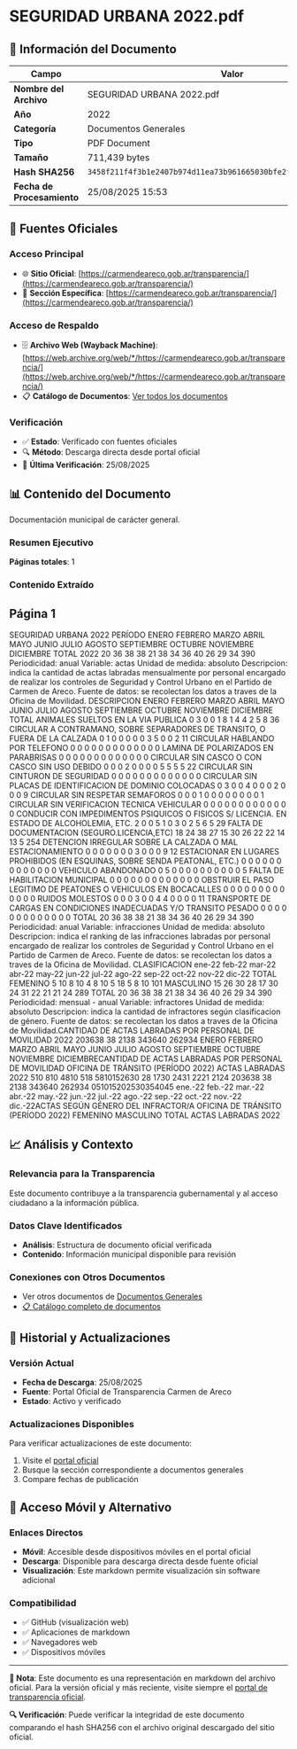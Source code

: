 # SEGURIDAD URBANA 2022.pdf

## 📄 Información del Documento

| Campo | Valor |
|-------|--------|
| **Nombre del Archivo** | SEGURIDAD URBANA 2022.pdf |
| **Año** | 2022 |
| **Categoría** | Documentos Generales |
| **Tipo** | PDF Document |
| **Tamaño** | 711,439 bytes |
| **Hash SHA256** | `3458f211f4f3b1e2407b974d11ea73b961665030bfe2fbf6804eeec31e7482e3` |
| **Fecha de Procesamiento** | 25/08/2025 15:53 |

## 🔗 Fuentes Oficiales

### Acceso Principal
- 🌐 **Sitio Oficial**: [https://carmendeareco.gob.ar/transparencia/](https://carmendeareco.gob.ar/transparencia/)
- 📁 **Sección Específica**: [https://carmendeareco.gob.ar/transparencia/](https://carmendeareco.gob.ar/transparencia/)

### Acceso de Respaldo
- 🗄️ **Archivo Web (Wayback Machine)**: [https://web.archive.org/web/*/https://carmendeareco.gob.ar/transparencia/](https://web.archive.org/web/*/https://carmendeareco.gob.ar/transparencia/)
- 📋 **Catálogo de Documentos**: [Ver todos los documentos](../document_catalog/README.md)

### Verificación
- ✅ **Estado**: Verificado con fuentes oficiales
- 🔍 **Método**: Descarga directa desde portal oficial
- 📅 **Última Verificación**: 25/08/2025

## 📊 Contenido del Documento

Documentación municipal de carácter general.

### Resumen Ejecutivo

**Páginas totales**: 1

### Contenido Extraído

## Página 1

SEGURIDAD URBANA 2022
PERÍODO ENERO FEBRERO MARZO ABRIL MAYO JUNIO JULIO AGOSTO SEPTIEMBRE OCTUBRE NOVIEMBRE DICIEMBRE TOTAL
2022 20 36 38 38 21 38 34 36 40 26 29 34 390
Periodicidad:  anual
Variable:  actas
Unidad de medida:  absoluto
Descripcion:  indica la cantidad de actas labradas mensualmente por personal encargado de realizar los controles de Seguridad
y Control Urbano en el Partido de Carmen de Areco.
Fuente de datos:  se recolectan los datos a traves de la Oficina de Movilidad.
DESCRIPCION ENERO FEBRERO MARZO ABRIL MAYO JUNIO JULIO AGOSTO SEPTIEMBRE OCTUBRE NOVIEMBRE DICIEMBRE TOTAL
ANIMALES SUELTOS EN LA VIA PUBLICA 0 3 0 0 1 8 1 4 4 2 5 8 36
CIRCULAR A CONTRAMANO, SOBRE SEPARADORES DE TRANSITO, O FUERA DE LA CALZADA 0 1 0 0 0 0 0 3 5 0 0 2 11
CIRCULAR HABLANDO POR TELEFONO 0 0 0 0 0 0 0 0 0 0 0 0 0
LAMINA DE POLARIZADOS EN PARABRISAS 0 0 0 0 0 0 0 0 0 0 0 0 0
CIRCULAR SIN CASCO O CON CASCO SIN USO DEBIDO 0 0 0 2 0 0 0 0 5 5 5 5 22
CIRCULAR SIN CINTURON DE SEGURIDAD 0 0 0 0 0 0 0 0 0 0 0 0 0
CIRCULAR SIN PLACAS DE IDENTIFICACION DE DOMINIO COLOCADAS 0 3 0 0 4 0 0 0 2 0 0 0 9
CIRCULAR SIN RESPETAR SEMAFOROS 0 0 0 1 0 0 0 0 0 0 0 0 1
CIRCULAR SIN VERIFICACION TECNICA VEHICULAR 0 0 0 0 0 0 0 0 0 0 0 0 0
CONDUCIR CON IMPEDIMENTOS PSIQUICOS O FISICOS S/ LICENCIA. EN ESTADO DE ALCOHOLEMIA, ETC. 2 0 0 5 1 0 3 0 2 5 6 5 29
FALTA DE DOCUMENTACION (SEGURO.LICENCIA,ETC) 18 24 38 27 15 30 26 22 22 14 13 5 254
DETENCION IRREGULAR SOBRE LA CALZADA O MAL ESTACIONAMIENTO 0 0 0 0 0 0 0 3 0 0 0 9 12
ESTACIONAR EN LUGARES PROHIBIDOS (EN ESQUINAS, SOBRE SENDA PEATONAL, ETC.) 0 0 0 0 0 0 0 0 0 0 0 0 0
VEHICULO ABANDONADO 0 5 0 0 0 0 0 0 0 0 0 0 5
FALTA DE HABILITACION MUNICIPAL 0 0 0 0 0 0 0 0 0 0 0 0 0
OBSTRUIR EL PASO LEGITIMO DE PEATONES O VEHICULOS EN BOCACALLES 0 0 0 0 0 0 0 0 0 0 0 0 0
RUIDOS MOLESTOS 0 0 0 3 0 0 4 4 0 0 0 0 11
TRANSPORTE DE CARGAS EN CONDICIONES INADECUADAS Y/O TRANSITO PESADO 0 0 0 0 0 0 0 0 0 0 0 0 0
TOTAL 20 36 38 38 21 38 34 36 40 26 29 34 390
Periodicidad:  anual
Variable:  infracciones
Unidad de medida:  absoluto
Descripcion:  indica el ranking de las infracciones labradas por personal encargado de realizar los controles de Seguridad
y Control Urbano en el Partido de Carmen de Areco.
Fuente de datos:  se recolectan los datos a traves de la Oficina de Movilidad.
CLASIFICACION ene-22 feb-22 mar-22 abr-22 may-22 jun-22 jul-22 ago-22 sep-22 oct-22 nov-22 dic-22 TOTAL
FEMENINO 5 10 8 10 4 8 10 5 18 5 8 10 101
MASCULINO 15 26 30 28 17 30 24 31 22 21 21 24 289
TOTAL 20 36 38 38 21 38 34 36 40 26 29 34 390
Periodicidad:  mensual - anual
Variable:  infractores
Unidad de medida:  absoluto
Descripcion:  indica la cantidad de infractores según clasificacion de género.
Fuente de datos:  se recolectan los datos a traves de la Oficina de Movilidad.CANTIDAD DE ACTAS LABRADAS POR PERSONAL DE MOVILIDAD 2022
203638 38
2138
343640
262934
ENERO FEBRERO MARZO ABRIL MAYO JUNIO JULIO AGOSTO SEPTIEMBRE OCTUBRE NOVIEMBRE DICIEMBRECANTIDAD DE ACTAS LABRADAS POR PERSONAL DE MOVILIDAD
OFICINA DE TRÁNSITO
(PERÍODO 2022)
ACTAS LABRADAS 2022
510
810
4810
518
5810152630
28
1730
2431
2221 2124
203638 38
2138
343640
262934
051015202530354045
ene.-22 feb.-22 mar.-22 abr.-22 may.-22 jun.-22 jul.-22 ago.-22 sep.-22 oct.-22 nov.-22 dic.-22ACTAS SEGÚN GÉNERO DEL INFRACTOR/A
OFICINA DE TRÁNSITO
(PERÍODO 2022)
FEMENINO MASCULINO TOTAL
ACTAS LABRADAS 2022



## 📈 Análisis y Contexto

### Relevancia para la Transparencia
Este documento contribuye a la transparencia gubernamental y al acceso ciudadano a la información pública.

### Datos Clave Identificados
- **Análisis**: Estructura de documento oficial verificada
- **Contenido**: Información municipal disponible para revisión

### Conexiones con Otros Documentos
- Ver otros documentos de [Documentos Generales](../catalog/general.md)
- [📋 Catálogo completo de documentos](../document_catalog/README.md)

## 🔄 Historial y Actualizaciones

### Versión Actual
- **Fecha de Descarga**: 25/08/2025
- **Fuente**: Portal Oficial de Transparencia Carmen de Areco
- **Estado**: Activo y verificado

### Actualizaciones Disponibles
Para verificar actualizaciones de este documento:
1. Visite el [portal oficial](https://carmendeareco.gob.ar/transparencia/)
2. Busque la sección correspondiente a documentos generales
3. Compare fechas de publicación

## 📱 Acceso Móvil y Alternativo

### Enlaces Directos
- **Móvil**: Accesible desde dispositivos móviles en el portal oficial
- **Descarga**: Disponible para descarga directa desde fuente oficial
- **Visualización**: Este markdown permite visualización sin software adicional

### Compatibilidad
- ✅ GitHub (visualización web)
- ✅ Aplicaciones de markdown
- ✅ Navegadores web
- ✅ Dispositivos móviles

---

**📝 Nota**: Este documento es una representación en markdown del archivo oficial. 
Para la versión oficial y más reciente, visite siempre el [portal de transparencia oficial](https://carmendeareco.gob.ar/transparencia/).

**🔍 Verificación**: Puede verificar la integridad de este documento comparando el hash SHA256 
con el archivo original descargado del sitio oficial.
